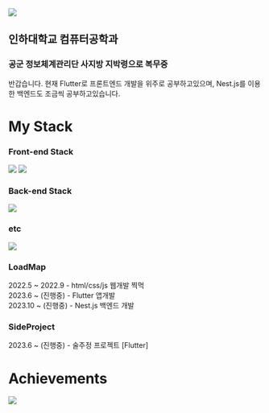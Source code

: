<img src="https://capsule-render.vercel.app/api?type=waving&color=timeGradient&height=220&section=header&text=SMpringles24&fontSize=80" />

## 인하대학교 컴퓨터공학과
### 공군 정보체계관리단 사지방 지박령으로 복무중

반갑습니다.
현재 Flutter로 프론트엔드 개발을 위주로 공부하고있으며, Nest.js를 이용한 백엔드도 조금씩 공부하고있습니다.


   
# My Stack
### Front-end Stack
<div>
  <img src="https://img.shields.io/badge/Dart-0175C2?style=flat&logo=Dart&logoColor=white"/>
  <img src="https://img.shields.io/badge/Flutter-02569B?style=flat&logo=flutter&logoColor=white"/>
</div>

### Back-end Stack
<div>
  <img src="https://img.shields.io/badge/NestJS-E0234E?style=flat&logo=NestJS&logoColor=white"/>
</div>

### etc
<div>
  <img src="https://img.shields.io/badge/nginx-009639?style=flat&logo=nginx&logoColor=white"/>
</div>

### LoadMap
2022.5 ~ 2022.9 - html/css/js 웹개발 찍먹   
2023.6 ~ (진행중) - Flutter 앱개발   
2023.10 ~ (진행중) - Nest.js 백엔드 개발   

### SideProject
2023.6 ~ (진행중) - 술주정 프로젝트 [Flutter]


   
# Achievements
<!--START_SECTION:waka-->
<!--END_SECTION:waka-->

<img src="https://github-readme-stats.vercel.app/api?username=smpringles24&show_icons=true">
